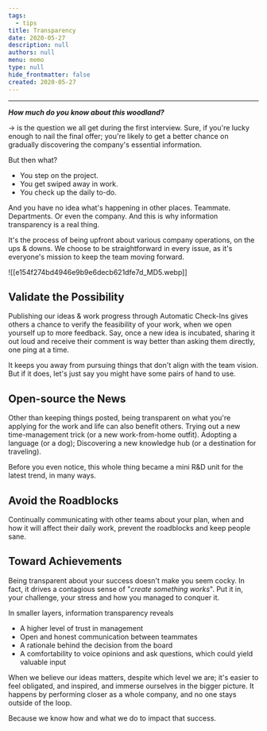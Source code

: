```yaml
---
tags: 
  - tips
title: Transparency
date: 2020-05-27
description: null
authors: null
menu: memo
type: null
hide_frontmatter: false
created: 2020-05-27
---
```


---

<span style='color:pink_background'>***How much do you know about this woodland?***</span>

→ is the question we all get during the first interview. Sure, if you're lucky enough to nail the final offer; you're likely to get a better chance on gradually discovering the company's essential information.

But then what?

* You step on the project.
* You get swiped away in work.
* You check up the daily to-do.

And you have no idea what's happening in other places. Teammate. Departments. Or even the company. And this is why information transparency is a real thing.

It's the process of being upfront about various company operations, on the ups & downs. We choose to be straightforward in every issue, as it's everyone's mission to keep the team moving forward. 

![[e154f274bd4946e9b9e6decb621dfe7d_MD5.webp]]

## Validate the Possibility
Publishing our ideas & work progress through Automatic Check-Ins gives others a chance to verify the feasibility of your work, when we open yourself up to more feedback. Say, once a new idea is incubated, sharing it out loud and receive their comment is way better than asking them directly, one ping at a time. 

It keeps you away from pursuing things that don't align with the team vision. But if it does, let's just say you might have some pairs of hand to use.

## Open-source the News
Other than keeping things posted, being transparent on what you're applying for the work and life can also benefit others. Trying out a new time-management trick (or a new work-from-home outfit). Adopting a language (or a dog); Discovering a new knowledge hub (or a destination for traveling).

Before you even notice, this whole thing became a mini R&D unit for the latest trend, in many ways.

## Avoid the Roadblocks
Continually communicating with other teams about your plan, when and how it will affect their daily work, prevent the roadblocks and keep people sane.

## Toward Achievements
Being transparent about your success doesn't make you seem cocky. In fact, it drives a contagious sense of "*create something works*". Put it in, your challenge, your stress and how you managed to conquer it.

In smaller layers, information transparency reveals

* A higher level of trust in management
* Open and honest communication between teammates
* A rationale behind the decision from the board
* A comfortability to voice opinions and ask questions, which could yield valuable input

When we believe our ideas matters, despite which level we are; it's easier to feel obligated, and inspired, and immerse ourselves in the bigger picture. It happens by performing closer as a whole company, and no one stays outside of the loop.

Because we know how and what we do to impact that success.
